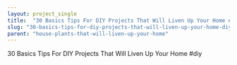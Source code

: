 ```yaml
---
layout: project_single
title:  "30 Basics Tips For DIY Projects That Will Liven Up Your Home #diy"
slug: "30-basics-tips-for-diy-projects-that-will-liven-up-your-home-diy"
parent: "house-plants-that-will-liven-up-your-home"
---
```

30 Basics Tips For DIY Projects That Will Liven Up Your Home #diy